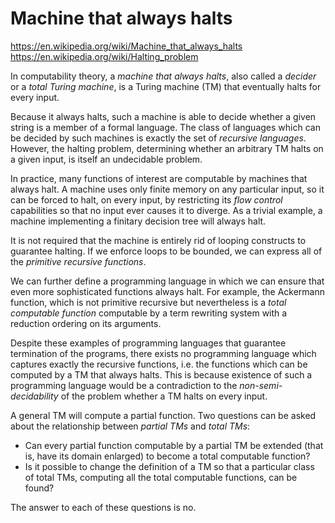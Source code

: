# Machine that always halts

https://en.wikipedia.org/wiki/Machine_that_always_halts
https://en.wikipedia.org/wiki/Halting_problem

In computability theory, a *machine that always halts*, also called a *decider* or a *total Turing machine*, is a Turing machine (TM) that eventually halts for every input.

Because it always halts, such a machine is able to decide whether a given string is a member of a formal language. The class of languages which can be decided by such machines is exactly the set of *recursive languages*. However, the halting problem, determining whether an arbitrary TM halts on a given input, is itself an undecidable problem.

In practice, many functions of interest are computable by machines that always halt. A machine uses only finite memory on any particular input, so it can be forced to halt, on every input, by restricting its *flow control* capabilities so that no input ever causes it to diverge. As a trivial example, a machine implementing a finitary decision tree will always halt.

It is not required that the machine is entirely rid of looping constructs to guarantee halting. If we enforce loops to be bounded, we can express all of the *primitive recursive functions*.

We can further define a programming language in which we can ensure that even more sophisticated functions always halt. For example, the Ackermann function, which is not primitive recursive but nevertheless is a *total computable function* computable by a term rewriting system with a reduction ordering on its arguments.

Despite these examples of programming languages that guarantee termination of the programs, there exists no programming language which captures exactly the recursive functions, i.e. the functions which can be computed by a TM that always halts. This is because existence of such a programming language would be a contradiction to the *non-semi-decidability* of the problem whether a TM halts on every input.

A general TM will compute a partial function. Two questions can be asked about the relationship between *partial TMs* and *total TMs*:
- Can every partial function computable by a partial TM be extended (that is, have its domain enlarged) to become a total computable function?
- Is it possible to change the definition of a TM so that a particular class of total TMs, computing all the total computable functions, can be found?

The answer to each of these questions is no.
